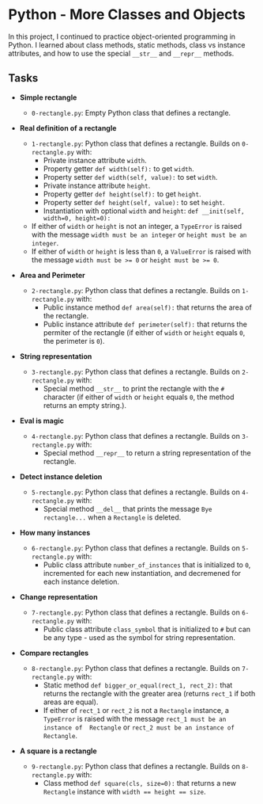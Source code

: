 # Python - More Classes and Objects

In this project, I continued to practice object-oriented programming in Python.
I learned about class methods, static methods, class vs instance attributes, and 
how to use the special `__str__` and `__repr__` methods.

## Tasks
* **Simple rectangle**
  * `0-rectangle.py`: Empty Python class that defines a rectangle.

* **Real definition of a rectangle**
  * `1-rectangle.py`: Python class that defines a rectangle. Builds on 
`0-rectangle.py` with:
    * Private instance attribute `width`.
    * Property getter `def width(self):` to get `width`.
    * Property setter `def width(self, value):` to set `width`.
    * Private instance attribute `height`.
    * Property getter `def height(self):` to get `height`.
    * Property setter `def height(self, value):` to set `height`.
    * Instantiation with optional `width` and `height`: `def __init(self,
width=0, height=0):`
  * If either of `width` or `height` is not an integer, a `TypeError` is 
raised with the message `width must be an integer` or `height must be an integer`.
  * If either of `width` or `height` is less than `0`, a `ValueError` is 
raised with the message `width must be >= 0` or `height must be >= 0`.

* **Area and Perimeter**
  * `2-rectangle.py`: Python class that defines a rectangle. Builds on 
`1-rectangle.py` with:
    * Public instance method `def area(self):` that returns the area of 
the rectangle.
    * Public instance attribute `def perimeter(self):` that returns the 
permiter of the rectangle (if either of `width` or `height` equals `0`, the 
perimeter is `0`).

* **String representation**
  * `3-rectangle.py`: Python class that defines a rectangle. Builds on 
`2-rectangle.py` with:
    * Special method `__str__` to print the rectangle with the `#` character 
(if either of `width` or `height` equals `0`, the method returns an empty 
string.).

* **Eval is magic**
  * `4-rectangle.py`: Python class that defines a rectangle. Builds on 
`3-rectangle.py` with:
    * Special method `__repr__` to return a string representation of the 
rectangle.

* **Detect instance deletion**
  * `5-rectangle.py`: Python class that defines a rectangle. Builds on 
`4-rectangle.py` with:
    * Special method `__del__` that prints the message `Bye rectangle...`
 when a `Rectangle` is deleted.

* **How many instances**
  * `6-rectangle.py`: Python class that defines a rectangle. Builds on 
`5-rectangle.py` with:
    * Public class attribute `number_of_instances` that is initialized to `0`, 
incremented for each new instantiation, and decremened for each instance deletion.

* **Change representation**
  * `7-rectangle.py`: Python class that defines a rectangle. Builds on 
`6-rectangle.py` with:
    * Public class attribute `class_symbol` that is initialized to `#` but can 
be any type - used as the symbol for string representation.

* **Compare rectangles**
  * `8-rectangle.py`: Python class that defines a rectangle. Builds on 
`7-rectangle.py` with:
    * Static method `def bigger_or_equal(rect_1, rect_2):` that returns the 
rectangle with the greater area (returns `rect_1` if both areas are equal).
    * If either of `rect_1` or `rect_2` is not a `Rectangle` instance, a 
`TypeError` is raised with the message `rect_1 must be an instance of 
Rectangle` or `rect_2 must be an instance of Rectangle`.

* **A square is a rectangle**
  * `9-rectangle.py`: Python class that defines a rectangle. Builds on 
`8-rectangle.py` with:
    * Class method `def square(cls, size=0):` that returns a new `Rectangle` 
instance with `width == height == size`.
